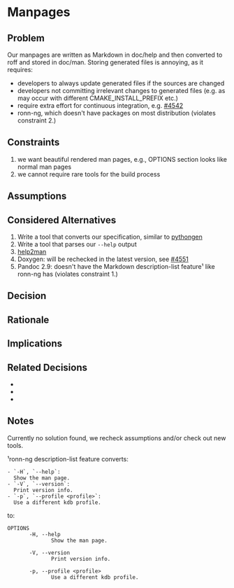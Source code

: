 # Manpages

## Problem

Our manpages are written as Markdown in doc/help and then converted to roff and stored in doc/man.
Storing generated files is annoying, as it requires:

- developers to always update generated files if the sources are changed
- developers not committing irrelevant changes to generated files (e.g. as may occur with different CMAKE_INSTALL_PREFIX etc.)
- require extra effort for continuous integration, e.g. [#4542](https://issues.libelektra.org/4542)
- ronn-ng, which doesn't have packages on most distribution (violates constraint 2.)

## Constraints

1. we want beautiful rendered man pages, e.g., OPTIONS section looks like normal man pages
2. we cannot require rare tools for the build process

## Assumptions

## Considered Alternatives

1. Write a tool that converts our specification, similar to [pythongen](src/tools/pythongen/template/template.man)
2. Write a tool that parses our `--help` output
3. [help2man](https://www.gnu.org/software/help2man/)
4. Doxygen: will be rechecked in the latest version, see [#4551](https://issues.libelektra.org/4551)
5. Pandoc 2.9: doesn't have the Markdown description-list feature¹ like ronn-ng has (violates constraint 1.)

## Decision

## Rationale

## Implications

## Related Decisions

- []()
- []()
- []()

## Notes

Currently no solution found, we recheck assumptions and/or check out new tools.

¹ronn-ng description-list feature converts:

```
- `-H`, `--help`:
  Show the man page.
- `-V`, `--version`:
  Print version info.
- `-p`, `--profile <profile>`:
  Use a different kdb profile.
```

to:

```
OPTIONS
       -H, --help
              Show the man page.

       -V, --version
              Print version info.

       -p, --profile <profile>
              Use a different kdb profile.
```
